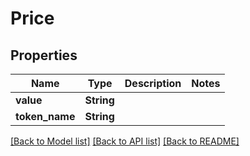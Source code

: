 # Price

## Properties

Name | Type | Description | Notes
------------ | ------------- | ------------- | -------------
**value** | **String** |  | 
**token_name** | **String** |  | 

[[Back to Model list]](../README.md#documentation-for-models) [[Back to API list]](../README.md#documentation-for-api-endpoints) [[Back to README]](../README.md)



